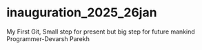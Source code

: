 # inauguration_2025_26jan
My First Git, Small step for present but big step for future mankind
<br>
Programmer-Devarsh Parekh
